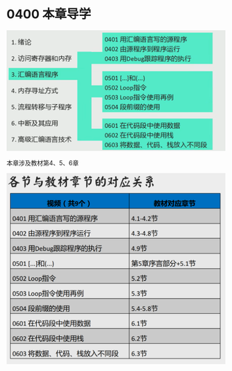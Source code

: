 # 0400 本章导学

![image-20230903224806512](./assets/image-20230903224806512.png)

本章涉及教材第4、5、6章

![image-20230903224946678](./assets/image-20230903224946678.png)
